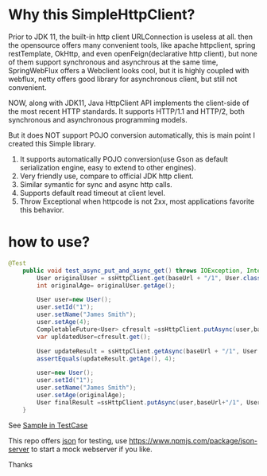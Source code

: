 # Why this SimpleHttpClient?

Prior to JDK 11, the built-in http client URLConnection is useless at all.
then the opensource offers many convenient tools, like apache httpclient, spring restTemplate,
OkHttp, and even openFeign(declarative http client), but none of them support synchronous and asynchrous at the same time,
SpringWebFlux offers a Webclient looks cool, but it is highly coupled with webflux, netty offers good library for
asynchronous client, but still not convenient.

NOW, along with JDK11, Java HttpClient API implements the client-side of the most recent HTTP standards. It supports HTTP/1.1 and HTTP/2, both synchronous and asynchronous programming models.

But it does NOT support POJO conversion automatically, this is main point I created this Simple library.

1. It supports automatically POJO conversion(use Gson as default serialization engine, easy to extend to other engines).
2. Very friendly use, compare to official JDK http client.
3. Similar symantic for sync and async http calls.
4. Supports default read timeout at client level.
5. Throw Exceptional when httpcode is not 2xx, most applications favorite this behavior.

# how to use?
```java
@Test
    public void test_async_put_and_async_get() throws IOException, InterruptedException, ExecutionException {
        User originalUser = ssHttpClient.get(baseUrl + "/1", User.class);
        int originalAge= originalUser.getAge();

        User user=new User();
        user.setId("1");
        user.setName("James Smith");
        user.setAge(4);
        CompletableFuture<User> cfresult =ssHttpClient.putAsync(user,baseUrl+"/1", User.class);
        var upldatedUser=cfresult.get();

        User updateResult = ssHttpClient.getAsync(baseUrl + "/1", User.class).get();
        assertEquals(updateResult.getAge(), 4);

        user=new User();
        user.setId("1");
        user.setName("James Smith");
        user.setAge(originalAge);
        User finalResult =ssHttpClient.putAsync(user,baseUrl+"/1", User.class).get();
    }

```
See [Sample in TestCase](src/test/java/org/yaod/shc/httpclient/SsHttpClientTest.java)

This repo offers [json](src/test/resources/jsonserver.json) for testing, use https://www.npmjs.com/package/json-server to start a mock webserver if you like.

Thanks

